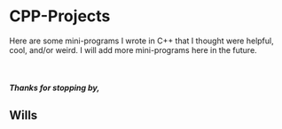 # CPP-Projects

Here are some mini-programs I wrote in C++ that I thought were helpful, cool, and/or weird. I will add more mini-programs here in the future.

<br />

##### Thanks for stopping by,
## Wills
